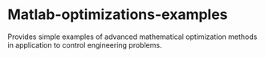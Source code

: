 # Matlab-optimizations-examples
Provides simple examples of advanced mathematical optimization methods in application to control engineering problems.
